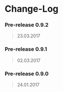 Change-Log
===============

### Pre-release 0.9.2 ###
> 23.03.2017

### Pre-release 0.9.1 ###
> 02.03.2017

### Pre-release 0.9.0 ###
> 24.01.2017